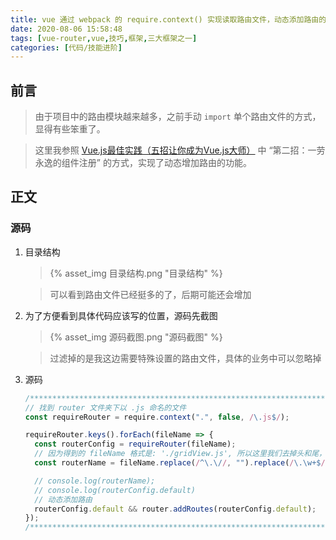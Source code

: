 ```yaml
---
title: vue 通过 webpack 的 require.context() 实现读取路由文件，动态添加路由的功能
date: 2020-08-06 15:58:48
tags: [vue-router,vue,技巧,框架,三大框架之一]
categories: [代码/技能进阶]
---
```


## 前言
  >由于项目中的路由模块越来越多，之前手动 `import` 单个路由文件的方式，显得有些笨重了。
  
  >这里我参照 [Vue.js最佳实践（五招让你成为Vue.js大师）](https://segmentfault.com/a/1190000014085613) 中 “第二招：一劳永逸的组件注册” 的方式，实现了动态增加路由的功能。

<!-- more -->

## 正文

### 源码

1. 目录结构

    > {% asset_img 目录结构.png "目录结构" %}
    
    >可以看到路由文件已经挺多的了，后期可能还会增加

2.  为了方便看到具体代码应该写的位置，源码先截图

    > {% asset_img 源码截图.png "源码截图" %}
    
    >过滤掉的是我这边需要特殊设置的路由文件，具体的业务中可以忽略掉

3.  源码

    ```javascript
    /************************************************************************动态添加路由 */
    // 找到 router 文件夹下以 .js 命名的文件
    const requireRouter = require.context(".", false, /\.js$/);

    requireRouter.keys().forEach(fileName => {
      const routerConfig = requireRouter(fileName);
      // 因为得到的 fileName 格式是: './gridView.js', 所以这里我们去掉头和尾，只保留真正的文件名
      const routerName = fileName.replace(/^\.\//, "").replace(/\.\w+$/, "");

      // console.log(routerName);
      // console.log(routerConfig.default)
      // 动态添加路由
      routerConfig.default && router.addRoutes(routerConfig.default);
    });
    /************************************************************************动态添加路由 */
    ```

